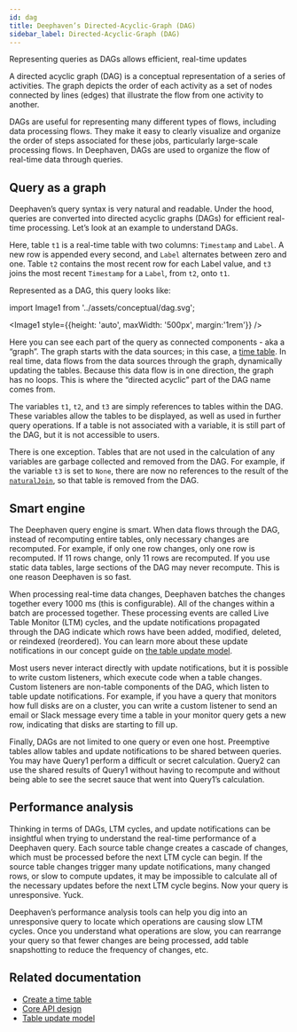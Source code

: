 ```yaml
---
id: dag
title: Deephaven’s Directed-Acyclic-Graph (DAG)
sidebar_label: Directed-Acyclic-Graph (DAG)
---
```


<div className="comment-title">

Representing queries as DAGs allows efficient, real-time updates

</div>

A directed acyclic graph (DAG) is a conceptual representation of a series of activities. The graph depicts the order of each activity as a set of nodes connected by lines (edges) that illustrate the flow from one activity to another.

DAGs are useful for representing many different types of flows, including data processing flows. They make it easy to clearly visualize and organize the order of steps associated for these jobs, particularly large-scale processing flows. In Deephaven, DAGs are used to organize the flow of real-time data through queries.

## Query as a graph

Deephaven’s query syntax is very natural and readable. Under the hood, queries are converted into directed acyclic graphs (DAGs) for efficient real-time processing. Let’s look at an example to understand DAGs.

Here, table `t1` is a real-time table with two columns: `Timestamp` and `Label`. A new row is appended every second, and `Label` alternates between zero and one. Table `t2` contains the most recent row for each Label value, and `t3` joins the most recent `Timestamp` for a `Label`, from `t2`, onto `t1`.

Represented as a DAG, this query looks like:

import Image1 from '../assets/conceptual/dag.svg';

<Image1 style={{height: 'auto', maxWidth: '500px', margin:'1rem'}} />

Here you can see each part of the query as connected components - aka a “graph”. The graph starts with the data sources; in this case, a [time table](../reference/table-operations/create/timeTable.md). In real time, data flows from the data sources through the graph, dynamically updating the tables. Because this data flow is in one direction, the graph has no loops. This is where the “directed acyclic” part of the DAG name comes from.

The variables `t1`, `t2`, and `t3` are simply references to tables within the DAG. These variables allow the tables to be displayed, as well as used in further query operations. If a table is not associated with a variable, it is still part of the DAG, but it is not accessible to users.

There is one exception. Tables that are not used in the calculation of any variables are garbage collected and removed from the DAG. For example, if the variable `t3` is set to `None`, there are now no references to the result of the [`naturalJoin`](../reference/table-operations/join/natural-join.md), so that table is removed from the DAG.

## Smart engine

The Deephaven query engine is smart. When data flows through the DAG, instead of recomputing entire tables, only necessary changes are recomputed. For example, if only one row changes, only one row is recomputed. If 11 rows change, only 11 rows are recomputed. If you use static data tables, large sections of the DAG may never recompute. This is one reason Deephaven is so fast.

When processing real-time data changes, Deephaven batches the changes together every 1000 ms (this is configurable). All of the changes within a batch are processed together. These processing events are called Live Table Monitor (LTM) cycles, and the update notifications propagated through the DAG indicate which rows have been added, modified, deleted, or reindexed (reordered). You can learn more about these update notifications in our concept guide on [the table update model](./table-update-model.md).

Most users never interact directly with update notifications, but it is possible to write custom listeners, which execute code when a table changes. Custom listeners are non-table components of the DAG, which listen to table update notifications. For example, if you have a query that monitors how full disks are on a cluster, you can write a custom listener to send an email or Slack message every time a table in your monitor query gets a new row, indicating that disks are starting to fill up.

Finally, DAGs are not limited to one query or even one host. Preemptive tables allow tables and update notifications to be shared between queries. You may have Query1 perform a difficult or secret calculation. Query2 can use the shared results of Query1 without having to recompute and without being able to see the secret sauce that went into Query1’s calculation.

## Performance analysis

Thinking in terms of DAGs, LTM cycles, and update notifications can be insightful when trying to understand the real-time performance of a Deephaven query. Each source table change creates a cascade of changes, which must be processed before the next LTM cycle can begin. If the source table changes trigger many update notifications, many changed rows, or slow to compute updates, it may be impossible to calculate all of the necessary updates before the next LTM cycle begins. Now your query is unresponsive. Yuck.

Deephaven’s performance analysis tools can help you dig into an unresponsive query to locate which operations are causing slow LTM cycles. Once you understand what operations are slow, you can rearrange your query so that fewer changes are being processed, add table snapshotting to reduce the frequency of changes, etc.

## Related documentation

- [Create a time table](../how-to-guides/time-table.md)
- [Core API design](./deephaven-core-api.md)
- [Table update model](./table-update-model.md)
